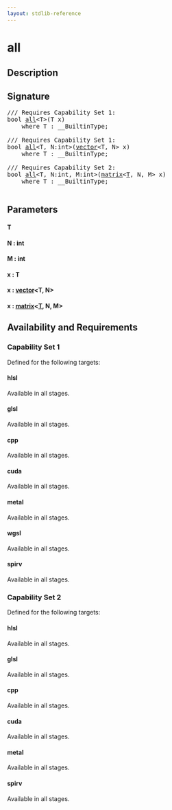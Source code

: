 ```yaml
---
layout: stdlib-reference
---
```


# all

## Description





## Signature 

<pre>
/// Requires Capability Set 1:
<span class="code_keyword">bool</span> <a href="/stdlib-reference/global-decls/all">all</a>&lt;T&gt;(T <span class='code_param'>x</span>)
    <span class='code_keyword'>where</span> T : __BuiltinType;

/// Requires Capability Set 1:
<span class="code_keyword">bool</span> <a href="/stdlib-reference/global-decls/all">all</a>&lt;T, N:<span class="code_keyword">int</span>&gt;(<a href="/stdlib-reference/types/vector/index" class="code_type">vector</a>&lt;T, N&gt; <span class='code_param'>x</span>)
    <span class='code_keyword'>where</span> T : __BuiltinType;

/// Requires Capability Set 2:
<span class="code_keyword">bool</span> <a href="/stdlib-reference/global-decls/all">all</a>&lt;T, N:<span class="code_keyword">int</span>, M:<span class="code_keyword">int</span>&gt;(<a href="/stdlib-reference/types/matrix/index" class="code_type">matrix</a>&lt;<a href="/stdlib-reference/types/matrix/T" class="code_type">T</a>, N, M&gt; <span class='code_param'>x</span>)
    <span class='code_keyword'>where</span> T : __BuiltinType;

</pre>

## Parameters

#### T
#### N  : int
#### M  : int
#### x  : T
#### x  : [vector](/stdlib-reference/types/vector/index)\<T, N\>
#### x  : [matrix](/stdlib-reference/types/matrix/index)\<[T](/stdlib-reference/types/matrix/T), N, M\>

## Availability and Requirements

### Capability Set 1

Defined for the following targets:

#### hlsl
Available in all stages.

#### glsl
Available in all stages.

#### cpp
Available in all stages.

#### cuda
Available in all stages.

#### metal
Available in all stages.

#### wgsl
Available in all stages.

#### spirv
Available in all stages.


### Capability Set 2

Defined for the following targets:

#### hlsl
Available in all stages.

#### glsl
Available in all stages.

#### cpp
Available in all stages.

#### cuda
Available in all stages.

#### metal
Available in all stages.

#### spirv
Available in all stages.



